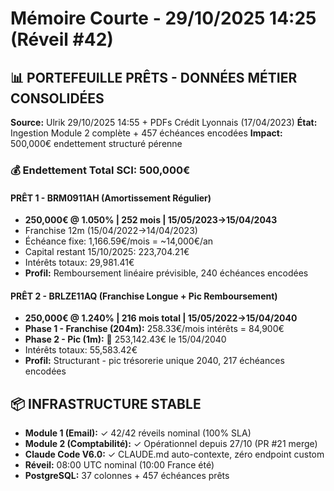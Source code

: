 # Mémoire Courte - 29/10/2025 14:25 (Réveil #42)

## 📊 PORTEFEUILLE PRÊTS - DONNÉES MÉTIER CONSOLIDÉES
**Source:** Ulrik 29/10/2025 14:55 + PDFs Crédit Lyonnais (17/04/2023)
**État:** Ingestion Module 2 complète + 457 échéances encodées
**Impact:** 500,000€ endettement structuré pérenne

### 💰 Endettement Total SCI: 500,000€

#### PRÊT 1 - BRM0911AH (Amortissement Régulier)
- **250,000€ @ 1.050% | 252 mois | 15/05/2023→15/04/2043**
- Franchise 12m (15/04/2022→14/04/2023)
- Échéance fixe: 1,166.59€/mois = ~14,000€/an
- Capital restant 15/10/2025: 223,704.21€
- Intérêts totaux: 29,981.41€
- **Profil:** Remboursement linéaire prévisible, 240 échéances encodées

#### PRÊT 2 - BRLZE11AQ (Franchise Longue + Pic Remboursement)
- **250,000€ @ 1.240% | 216 mois total | 15/05/2022→15/04/2040**
- **Phase 1 - Franchise (204m):** 258.33€/mois intérêts = 84,900€
- **Phase 2 - Pic (1m):** 🚨 253,142.43€ le 15/04/2040
- Intérêts totaux: 55,583.42€
- **Profil:** Structurant - pic trésorerie unique 2040, 217 échéances encodées

## 📦 INFRASTRUCTURE STABLE
- **Module 1 (Email):** ✓ 42/42 réveils nominal (100% SLA)
- **Module 2 (Comptabilité):** ✓ Opérationnel depuis 27/10 (PR #21 merge)
- **Claude Code V6.0:** ✓ CLAUDE.md auto-contexte, zéro endpoint custom
- **Réveil:** 08:00 UTC nominal (10:00 France été)
- **PostgreSQL:** 37 colonnes + 457 échéances prêts